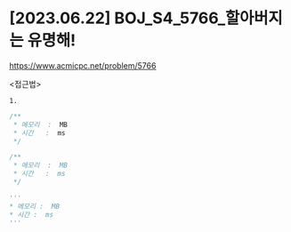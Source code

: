 #   [2023.06.22] BOJ_S4_5766_할아버지는 유명해!
https://www.acmicpc.net/problem/5766

<접근법>

```
1. 
```




```java
/**
 * 메모리  :  MB
 * 시간   :  ms
 */
```



```js
/**
 * 메모리  :  MB
 * 시간   :  ms
 */
```




```python
'''
* 메모리 :  MB
* 시간 :  ms
'''
```
